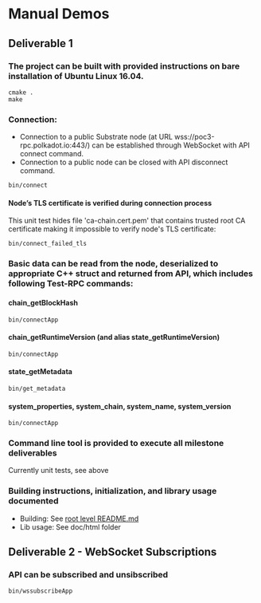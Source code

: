 # Manual Demos

## Deliverable 1

### The project can be built with provided instructions on bare installation of Ubuntu Linux 16.04.

```
cmake .
make
```

### Connection:
- Connection to a public Substrate node (at URL wss://poc3-rpc.polkadot.io:443/) can be established through WebSocket with API connect command.
- Connection to a public node can be closed with API disconnect command.

```
bin/connect
```

#### Node’s TLS certificate is verified during connection process

This unit test hides file 'ca-chain.cert.pem' that contains trusted root CA certificate making it impossible to verify node's TLS certificate:
```
bin/connect_failed_tls
```

### Basic data can be read from the node, deserialized to appropriate C++ struct and returned from API, which includes following Test-RPC commands:

#### chain_getBlockHash
```
bin/connectApp
```

#### chain_getRuntimeVersion (and alias state_getRuntimeVersion)
```
bin/connectApp
```

#### state_getMetadata
```
bin/get_metadata
```

#### system_properties, system_chain, system_name, system_version
```
bin/connectApp
```

### Command line tool is provided to execute all milestone deliverables

Currently unit tests, see above

### Building instructions, initialization, and library usage documented

- Building: See [root level README.md](https://github.com/usetech-llc/polkadot_api_cpp/blob/master/README.md)
- Lib usage: See doc/html folder


## Deliverable 2 - WebSocket Subscriptions

### API can be subscribed and unsibscribed
```
bin/wssubscribeApp
```
